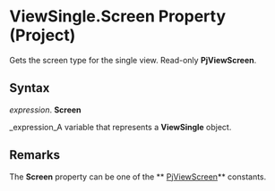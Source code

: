 
# ViewSingle.Screen Property (Project)

Gets the screen type for the single view. Read-only  **PjViewScreen**.


## Syntax

 _expression_. **Screen**

 _expression_A variable that represents a  **ViewSingle** object.


## Remarks

The  **Screen** property can be one of the ** [PjViewScreen](a345e016-ef13-0605-7b2a-5e91c748743e.md)** constants.

